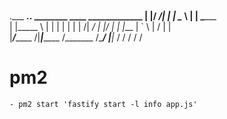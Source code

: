 #
.___  _________.___.____     ________   ____ _____________ 
|   |/   _____/|   |    |    \______ \ |    |   \______   \
|   |\_____  \ |   |    |     |    |  \|    |   /|       _/
|   |/        \|   |    |___  |    `   \    |  / |    |   \
|___/_______  /|___|_______ \/_______  /______/  |____|_  /
            \/             \/        \/                 \/ 
# pm2
    - pm2 start 'fastify start -l info app.js'